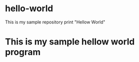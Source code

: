 # hello-world
This is my sample repository
print "Hellow World"
# This is my sample hellow world program
